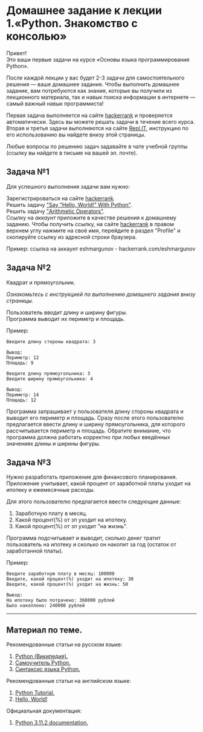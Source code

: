 # Домашнее задание к лекции 1.«Python. Знакомство с консолью»

Привет! <br>
Это ваши первые задачи на курсе «Основы языка программирования Python».

После каждой лекции у вас будет 2-3 задачи для самостоятельного решения — ваше домашнее задание. Чтобы выполнить домашнее задание, вам потребуются как знания, которые вы получили из лекционного материала, так и навык поиска информации в интернете — самый важный навык программиста!

Первая задача выполняется на сайте [hackerrank](https://www.hackerrank.com) и проверяется автоматически. Здесь вы можете решать задачи в течение всего курса. 
Вторая и третья задачи выполняются на сайте [Repl.IT](https://repl.it/), инструкцию по его использованию вы найдете внизу этой страницы. 

Любые вопросы по решению задач задавайте в чате учебной группы (ссылку вы найдете в письме на вашей эл. почте).

## Задача №1
Для успешного выполнения задачи вам нужно:

Зарегистрироваться на сайте [hackerrank](https://www.hackerrank.com).  
Решить задачу ["Say "Hello, World!" With Python"](https://www.hackerrank.com/challenges/py-hello-world/problem).  
Решить задачу ["Arithmetic Operators"](https://www.hackerrank.com/challenges/python-arithmetic-operators/problem).  
Ссылку на *аккаунт* приложите в качестве решения к домашнему заданию. Чтобы получить ссылку, на сайте [hackerrank](https://www.hackerrank.com)  в правом верхнем углу нажмите на своё имя, перейдите в раздел "Profile" и скопируйте ссылку из адресной строки браузера.

Пример: ссылка на аккаунт eshmargunov - hackerrank.com/eshmargunov

## Задача №2
Квадрат и прямоугольник.  

*Ознакомьтесь с инструкцией по выполнению домашнего задания внизу страницы.*

Пользователь вводит длину и ширину фигуры.   
Программа выводит их периметр и площадь.  

Пример:
```
Введите длину стороны квадрата: 3

Вывод:
Периметр: 12
Площадь: 9

Введите длину прямоугольника: 3
Введите ширину прямоугольника: 4

Вывод:
Периметр: 14
Площадь: 12
```

Программа запрашивает у пользователя длину стороны квадрата и выводит его периметр и площадь. Сразу после этого пользователю предлагается ввести длину и ширину прямоугольника, для которого рассчитывается периметр и площадь. 
Обратите внимание, что программа должна работать корректно при любых введённых значениях длины и ширины фигуры. 

## Задача №3
Нужно разработать приложение для финансового планирования.  
Приложение учитывает, какой процент от заработной платы уходит на ипотеку и ежемесячные расходы. 

Для этого пользователю предлагается ввести следующие данные: 

1. Заработную плату в месяц.  
2. Какой процент(%) от зп уходит на ипотеку.  
3. Какой процент(%) от зп уходит "на жизнь".    

Программа подсчитывает и выводит, сколько денег тратит пользователь на ипотеку и сколько он накопит за год (остаток от заработанной платы).  

Пример:  
```
Введите заработную плату в месяц: 100000
Введите, какой процент(%) уходит на ипотеку: 30
Введите, какой процент(%) уходит на жизнь: 50

Вывод:
На ипотеку было потрачено: 360000 рублей
Было накоплено: 240000 рублей
```

---
## Материал по теме.
Рекомендованные статьи на русском языке:
1. [Python (Википедия).](https://ru.wikipedia.org/wiki/Python)
2. [Самоучитель Python.](https://pythonworld.ru/samouchitel-python)
3. [Синтаксис языка Python.](https://pythonworld.ru/osnovy/sintaksis-yazyka-python.html)

Рекомендованные статьи на английском языке:
1. [Python Tutorial.](https://www.tutorialspoint.com/python/index.htm)
2. [Hello, World!](https://www.learnpython.org/en/Hello%2C_World%21)

Официальная документация:
1. [Python 3.11.2 documentation.](https://docs.python.org/3/)